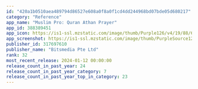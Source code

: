 ```yaml
---
id: "420a1b0510aea489794d86527e608a0f8a0f1cd4dd244968bd07bde05d680217"
category: "Reference"
app_name: "Muslim Pro: Quran Athan Prayer"
app_id: 388389451
app_icon: https://is1-ssl.mzstatic.com/image/thumb/Purple126/v4/19/88/67/198867e4-70b8-24ad-3e37-f2f7c436dbf2/AppIcon-0-0-1x_U007emarketing-0-7-0-0-85-220.png/1024x1024bb.png
app_screenshot: https://is1-ssl.mzstatic.com/image/thumb/PurpleSource126/v4/45/51/62/455162c9-b4a5-cc97-7547-20371c1c8d20/bd64865d-1d0d-4cfc-b26a-785f5337748b_EN_B_9.png/1284x2778bb.png
publisher_id: 317697610
publisher_name: "Bitsmedia Pte Ltd"
rank: 32
most_recent_release: 2024-01-12 00:00:00
release_count_in_past_year: 24
release_count_in_past_year_category: 7
release_count_in_past_year_top_in_category: 23
---
```

